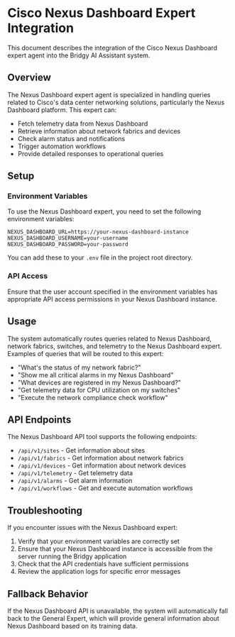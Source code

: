 # Cisco Nexus Dashboard Expert Integration

This document describes the integration of the Cisco Nexus Dashboard expert agent into the Bridgy AI Assistant system.

## Overview

The Nexus Dashboard expert agent is specialized in handling queries related to Cisco's data center networking solutions, particularly the Nexus Dashboard platform. This expert can:

- Fetch telemetry data from Nexus Dashboard
- Retrieve information about network fabrics and devices
- Check alarm status and notifications
- Trigger automation workflows
- Provide detailed responses to operational queries

## Setup

### Environment Variables

To use the Nexus Dashboard expert, you need to set the following environment variables:

```
NEXUS_DASHBOARD_URL=https://your-nexus-dashboard-instance
NEXUS_DASHBOARD_USERNAME=your-username
NEXUS_DASHBOARD_PASSWORD=your-password
```

You can add these to your `.env` file in the project root directory.

### API Access

Ensure that the user account specified in the environment variables has appropriate API access permissions in your Nexus Dashboard instance.

## Usage

The system automatically routes queries related to Nexus Dashboard, network fabrics, switches, and telemetry to the Nexus Dashboard expert. Examples of queries that will be routed to this expert:

- "What's the status of my network fabric?"
- "Show me all critical alarms in my Nexus Dashboard"
- "What devices are registered in my Nexus Dashboard?"
- "Get telemetry data for CPU utilization on my switches"
- "Execute the network compliance check workflow"

## API Endpoints

The Nexus Dashboard API tool supports the following endpoints:

- `/api/v1/sites` - Get information about sites
- `/api/v1/fabrics` - Get information about network fabrics
- `/api/v1/devices` - Get information about network devices
- `/api/v1/telemetry` - Get telemetry data
- `/api/v1/alarms` - Get alarm information
- `/api/v1/workflows` - Get and execute automation workflows

## Troubleshooting

If you encounter issues with the Nexus Dashboard expert:

1. Verify that your environment variables are correctly set
2. Ensure that your Nexus Dashboard instance is accessible from the server running the Bridgy application
3. Check that the API credentials have sufficient permissions
4. Review the application logs for specific error messages

## Fallback Behavior

If the Nexus Dashboard API is unavailable, the system will automatically fall back to the General Expert, which will provide general information about Nexus Dashboard based on its training data.
